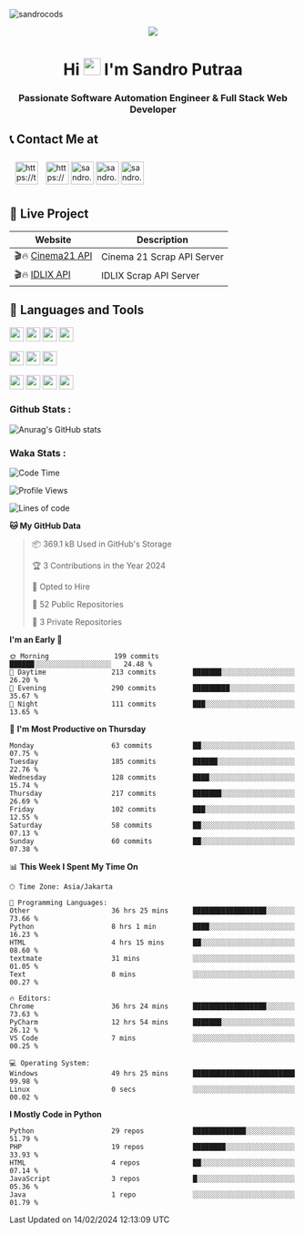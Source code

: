 

![sandrocods](https://cardivo.vercel.app/api?name=Martinus%20Krisandro%20Perdana%20Putra&description=Software%20Automation%20Engineer%20%7C%7C%20Full%20Stack%20Web%20Developer&image=https://avatars.githubusercontent.com/u/59155826?v=4&backgroundColor=%23ecf0f1)
<p align="center" style="p3">
<a href="https://github.com/antonkomarev/github-profile-views-counter">
    <img align="center"  src="https://komarev.com/ghpvc/?username=sandrocods&style=for-the-badge">
</a>
</p>



<h1 align="center" > Hi <img src="https://media.giphy.com/media/hvRJCLFzcasrR4ia7z/giphy.gif" width="30px"> I'm Sandro Putraa </h1>
<h3 align="center" style="p3">Passionate Software Automation Engineer & Full Stack Web Developer </h3>



## 📞 Contact Me at

<p align="left">
      <a href="https://t.me/sandroputraa" target="blank"><img align="center" src="https://www.vectorlogo.zone/logos/telegram/telegram-tile.svg" alt="https://t.me/sandroputraa" height="40" width="40" style="margin: 10" /></a>
    <a href="https://www.linkedin.com/in/sandro-putraa-34b80a19b/" target="blank"><img align="center" src="https://raw.githubusercontent.com/rahuldkjain/github-profile-readme-generator/master/src/images/icons/Social/linked-in-alt.svg" alt="https://www.linkedin.com/in/sandro-putraa-34b80a19b/" height="40" width="40" /></a>
    <a href="https://fb.com/sandro.putraaa" target="blank"><img align="center" src="https://raw.githubusercontent.com/rahuldkjain/github-profile-readme-generator/master/src/images/icons/Social/facebook.svg" alt="sandro.putraaa" height="40" width="40" /></a>
    <a href="https://instagram.com/sandro.putraa" target="blank"><img align="center" src="https://raw.githubusercontent.com/rahuldkjain/github-profile-readme-generator/master/src/images/icons/Social/instagram.svg" alt="sandro.putraa" height="40" width="40" /></a>
    <a href="https://wakatime.com/@sandrocods" target="blank"><img align="center" src="https://wakatime.com/static/img/wakatime-logo-text-vertical.png" alt="sandro.putraa" height="40" width="40" /></a>
   
</p>

## 🚀 Live Project


| Website             | Description     |
| ----------------- | --- |
| 🎬🔥 [Cinema21 API](https://cinema-21-scrapper.vercel.app/) | Cinema 21 Scrap API Server |
| 🎬🔥 [IDLIX API](https://idlix-api.vercel.app/) | IDLIX Scrap API Server |



## 🙌 Languages and Tools

<img src="https://img.shields.io/badge/-Git-white?style=for-the-badge&logo=git" height="25" /></img>
<img src="https://img.shields.io/badge/-GitHub-white?style=for-the-badge&logo=github&logoColor=007ACC" height="25" /></img> <img src="https://img.shields.io/badge/-VS%20Code-white?style=for-the-badge&logo=visual-studio-code&logoColor=007ACC" height="25" /></img> <img src="https://img.shields.io/badge/-Pycharm-white?style=for-the-badge&logo=pycharm&logoColor=007ACC" height="25" /></img>

<img src="https://img.shields.io/badge/-Laravel-white?style=for-the-badge&logo=laravel&logoColor=007ACC" height="25" /></img>
<img src="https://img.shields.io/badge/-Flask-white?style=for-the-badge&logo=flask&logoColor=007ACC" height="25" /></img>
<img src="https://img.shields.io/badge/-Selenium-white?style=for-the-badge&logo=selenium&logoColor=007ACC" height="25" /></img>

<img src="https://img.shields.io/badge/-Python-white?style=for-the-badge&logo=python&logoColor=007ACC" height="25" /></img>
<img src="https://img.shields.io/badge/-Php-white?style=for-the-badge&logo=php&logoColor=007ACC" height="25" /></img>
<img src="https://img.shields.io/badge/-java-white?style=for-the-badge&logo=java&logoColor=007ACC" height="25" /></img>
<img src="https://img.shields.io/badge/-c++-white?style=for-the-badge&logo=c%2B%2B&logoColor=007ACC" height="25" /></img>



### Github Stats :
![Anurag's GitHub stats](https://github-readme-stats.vercel.app/api?username=sandrocods&show_icons=true&theme=transparent)


### Waka Stats :
<!--START_SECTION:waka-->
![Code Time](http://img.shields.io/badge/Code%20Time-1%2C889%20hrs%2031%20mins-blue)

![Profile Views](http://img.shields.io/badge/Profile%20Views-2-blue)

![Lines of code](https://img.shields.io/badge/From%20Hello%20World%20I%27ve%20Written-1.4%20million%20lines%20of%20code-blue)

**🐱 My GitHub Data** 

> 📦 369.1 kB Used in GitHub's Storage 
 > 
> 🏆 3 Contributions in the Year 2024
 > 
> 💼 Opted to Hire
 > 
> 📜 52 Public Repositories 
 > 
> 🔑 3 Private Repositories 
 > 
**I'm an Early 🐤** 

```text
🌞 Morning                199 commits         ██████░░░░░░░░░░░░░░░░░░░   24.48 % 
🌆 Daytime                213 commits         ███████░░░░░░░░░░░░░░░░░░   26.20 % 
🌃 Evening                290 commits         █████████░░░░░░░░░░░░░░░░   35.67 % 
🌙 Night                  111 commits         ███░░░░░░░░░░░░░░░░░░░░░░   13.65 % 
```
📅 **I'm Most Productive on Thursday** 

```text
Monday                   63 commits          ██░░░░░░░░░░░░░░░░░░░░░░░   07.75 % 
Tuesday                  185 commits         ██████░░░░░░░░░░░░░░░░░░░   22.76 % 
Wednesday                128 commits         ████░░░░░░░░░░░░░░░░░░░░░   15.74 % 
Thursday                 217 commits         ███████░░░░░░░░░░░░░░░░░░   26.69 % 
Friday                   102 commits         ███░░░░░░░░░░░░░░░░░░░░░░   12.55 % 
Saturday                 58 commits          ██░░░░░░░░░░░░░░░░░░░░░░░   07.13 % 
Sunday                   60 commits          ██░░░░░░░░░░░░░░░░░░░░░░░   07.38 % 
```


📊 **This Week I Spent My Time On** 

```text
🕑︎ Time Zone: Asia/Jakarta

💬 Programming Languages: 
Other                    36 hrs 25 mins      ██████████████████░░░░░░░   73.66 % 
Python                   8 hrs 1 min         ████░░░░░░░░░░░░░░░░░░░░░   16.23 % 
HTML                     4 hrs 15 mins       ██░░░░░░░░░░░░░░░░░░░░░░░   08.60 % 
textmate                 31 mins             ░░░░░░░░░░░░░░░░░░░░░░░░░   01.05 % 
Text                     8 mins              ░░░░░░░░░░░░░░░░░░░░░░░░░   00.27 % 

🔥 Editors: 
Chrome                   36 hrs 24 mins      ██████████████████░░░░░░░   73.63 % 
PyCharm                  12 hrs 54 mins      ███████░░░░░░░░░░░░░░░░░░   26.12 % 
VS Code                  7 mins              ░░░░░░░░░░░░░░░░░░░░░░░░░   00.25 % 

💻 Operating System: 
Windows                  49 hrs 25 mins      █████████████████████████   99.98 % 
Linux                    0 secs              ░░░░░░░░░░░░░░░░░░░░░░░░░   00.02 % 
```

**I Mostly Code in Python** 

```text
Python                   29 repos            █████████████░░░░░░░░░░░░   51.79 % 
PHP                      19 repos            ████████░░░░░░░░░░░░░░░░░   33.93 % 
HTML                     4 repos             ██░░░░░░░░░░░░░░░░░░░░░░░   07.14 % 
JavaScript               3 repos             █░░░░░░░░░░░░░░░░░░░░░░░░   05.36 % 
Java                     1 repo              ░░░░░░░░░░░░░░░░░░░░░░░░░   01.79 % 
```




 Last Updated on 14/02/2024 12:13:09 UTC
<!--END_SECTION:waka-->
